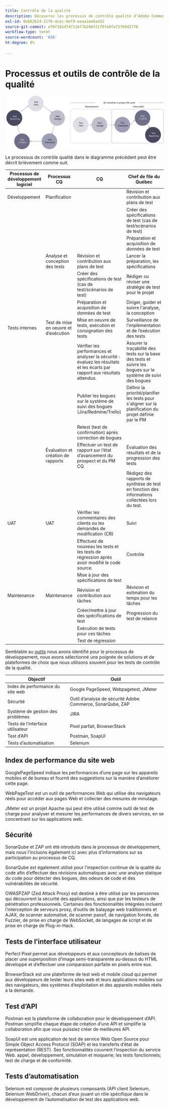 ```yaml
---
title: Contrôle de la qualité
description: Découvrez les processus de contrôle qualité d’Adobe Commerce liés aux projets d’implémentation.
exl-id: 0eb62b24-21f6-4cec-8ef9-eeaa1ee6ae52
source-git-commit: e76f101df47116f7b246f21f0fe0fa72769d2776
workflow-type: tm+mt
source-wordcount: '658'
ht-degree: 0%

---
```


# Processus et outils de contrôle de la qualité

![Diagramme du processus de contrôle qualité](../../assets/playbooks/quality-control-diagram.svg)

Le processus de contrôle qualité dans le diagramme précédent peut être décrit brièvement comme suit.

<table>
<thead>
  <tr>
    <th>Processus de développement logiciel</th>
    <th>Processus CQ</th>
    <th>CQ</th>
    <th>Chef de file du Québec</th>
  </tr>
</thead>
<tbody>
  <tr>
    <td>Développement</td>
    <td>Planification</td>
    <td></td>
    <td>Révision et contribution aux plans de test</td>
  </tr>
  <tr>
    <td></td>
    <td></td>
    <td></td>
    <td>Créer des spécifications de test (cas de test/scénarios de test)</td>
  </tr>
  <tr>
    <td></td>
    <td></td>
    <td></td>
    <td>Préparation et acquisition de données de test</td>
  </tr>
  <tr>
    <td></td>
    <td>Analyse et conception des tests</td>
    <td>Révision et contribution aux plans de test</td>
    <td>Lancer la préparation, les spécifications</td>
  </tr>
  <tr>
    <td></td>
    <td></td>
    <td>Créer des spécifications de test (cas de test/scénarios de test)</td>
    <td>Rédiger ou réviser une stratégie de test pour le projet</td>
  </tr>
  <tr>
    <td></td>
    <td></td>
    <td>Préparation et acquisition de données de test</td>
    <td> Diriger, guider et suivre l'analyse, la conception</td>
  </tr>
  <tr>
    <td>Tests internes</td>
    <td>Test de mise en oeuvre et d’exécution</td>
    <td>Mise en oeuvre de tests, exécution et consignation des tests</td>
    <td>Surveillance de l’implémentation et de l’exécution des tests</td>
  </tr>
  <tr>
    <td></td>
    <td></td>
    <td>Vérifier les performances et analyser la sécurité : évaluez les résultats et les écarts par rapport aux résultats attendus.</td>
    <td>Assurer la traçabilité des tests sur la base des tests et suivre les bogues sur le système de suivi des bogues</td>
  </tr>
  <tr>
    <td></td>
    <td></td>
    <td>Publier les bogues sur le système de suivi des bogues (Jira/Redmine/Trello)</td>
    <td>Définir la priorité/planifier les tests pour s'aligner sur la planification du projet définie par le PM</td>
  </tr>
  <tr>
    <td></td>
    <td></td>
    <td>Retest (test de confirmation) après correction de bogues</td>
    <td></td>
  </tr>
  <tr>
    <td></td>
    <td>Évaluation et création de rapports</td>
    <td>Effectuer un test de rapport sur l’état d’avancement du prospect et du PM CQ</td>
    <td>Évaluation des résultats et de la progression des tests</td>
  </tr>
  <tr>
    <td></td>
    <td></td>
    <td></td>
    <td>Rédigez des rapports de synthèse de test en fonction des informations collectées lors du test.</td>
  </tr>
  <tr>
    <td>UAT</td>
    <td>UAT</td>
    <td>Vérifier les commentaires des clients ou les demandes de modification (CR)</td>
    <td>Suivi</td>
  </tr>
  <tr>
    <td></td>
    <td></td>
    <td>Effectuez de nouveau les tests et les tests de régression après avoir modifié le code source.</td>
    <td>Contrôle</td>
  </tr>
  <tr>
    <td></td>
    <td></td>
    <td>Mise à jour des spécifications de test</td>
    <td></td>
  </tr>
  <tr>
    <td>Maintenance</td>
    <td>Maintenance</td>
    <td>Révision et contribution aux tâches</td>
    <td>Révision et estimation du temps pour les tâches</td>
  </tr>
  <tr>
    <td></td>
    <td></td>
    <td>Créer/mettre à jour des spécifications de test</td>
    <td>Progression du test de relance</td>
  </tr>
  <tr>
    <td></td>
    <td></td>
    <td>Exécution de tests pour ces tâches</td>
    <td></td>
  </tr>
  <tr>
    <td></td>
    <td></td>
    <td>Test de régression</td>
    <td></td>
  </tr>
</tbody>
</table>

Semblable au [outils](project-management-tools.md) nous avons identifié pour le processus de développement, nous avons sélectionné une poignée de solutions et de plateformes de choix que nous utilisons souvent pour les tests de contrôle de la qualité.

| Objectif | Outil |
|---------------------------|---------------------------------------------------|
| Index de performance du site web | Google PageSpeed, Webpagetest, JMeter |
| Sécurité | Outil d’analyse de sécurité Adobe Commerce, SonarQube, ZAP |
| Système de gestion des problèmes | JIRA |
| Tests de l’interface utilisateur | Pixel parfait, BrowserStack |
| Test d’API | Postman, SoapUI |
| Tests d’automatisation | Selenium |


## Index de performance du site web

GooglePageSpeed indique les performances d’une page sur les appareils mobiles et de bureau et fournit des suggestions sur la manière d’améliorer cette page.

WebPageTest est un outil de performances Web qui utilise des navigateurs réels pour accéder aux pages Web et collecter des mesures de minutage.

JMeter est un projet Apache qui peut être utilisé comme outil de test de charge pour analyser et mesurer les performances de divers services, en se concentrant sur les applications web.

## Sécurité

SonarQube et ZAP ont été introduits dans le processus de développement, mais nous l’incluons également ici avec plus d’informations sur sa participation au processus de CQ.

SonarQube est également utilisé pour l’inspection continue de la qualité du code afin d’effectuer des révisions automatiques avec une analyse statique du code pour détecter des bogues, des odeurs de code et des vulnérabilités de sécurité.

OWASPZAP (Zed Attack Proxy) est destiné à être utilisé par les personnes qui découvrent la sécurité des applications, ainsi que par les testeurs de pénétration professionnels. Certaines des fonctionnalités intégrées incluent l’interception de serveurs proxy, d’outils de balayage web traditionnels et AJAX, de scanner automatisé, de scanner passif, de navigation forcée, de Fuzzier, de prise en charge de WebSocket, de langages de script et de prise en charge de Plug-in-Hack.

## Tests de l’interface utilisateur

Perfect Pixel permet aux développeurs et aux concepteurs de balises de placer une superposition d’image semi-transparente au-dessus du HTML développé et d’effectuer une comparaison parfaite en pixels entre eux.

BrowserStack est une plateforme de test web et mobile cloud qui permet aux développeurs de tester leurs sites web et leurs applications mobiles sur des navigateurs, des systèmes d’exploitation et des appareils mobiles réels à la demande.

## Test d’API

Postman est la plateforme de collaboration pour le développement d’API. Postman simplifie chaque étape de création d’une API et simplifie la collaboration afin que vous puissiez créer de meilleures API.

SoapUI est une application de test de service Web Open Source pour Simple Object Access Protocol (SOAP) et les transferts d’état de représentation (REST). Ses fonctionnalités couvrent l’inspection du service Web. appel, développement, simulation et moquerie; les tests fonctionnels; test de charge et de conformité.

## Tests d’automatisation

Selenium est composé de plusieurs composants (API client Selenium, Selenium WebDriver), chacun d’eux jouant un rôle spécifique dans le développement de l’automatisation de test des applications web.

